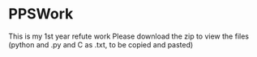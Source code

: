 # PPSWork
This is my 1st year refute work
Please download the zip to view the files (python and .py and C as .txt, to be copied and pasted)
